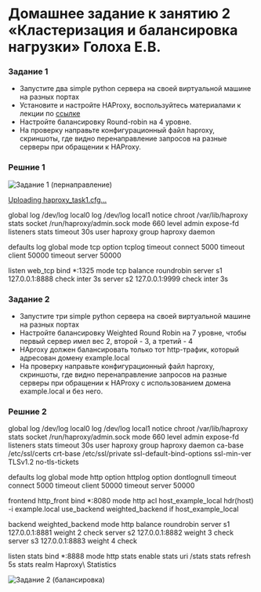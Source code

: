 # Домашнее задание к занятию 2 «Кластеризация и балансировка нагрузки» Голоха Е.В.


### Задание 1
- Запустите два simple python сервера на своей виртуальной машине на разных портах
- Установите и настройте HAProxy, воспользуйтесь материалами к лекции по [ссылке](2/)
- Настройте балансировку Round-robin на 4 уровне.
- На проверку направьте конфигурационный файл haproxy, скриншоты, где видно перенаправление запросов на разные серверы при обращении к HAProxy.

### Решние 1

![Задание 1 (пернаправление)](https://github.com/user-attachments/assets/f71059f8-d013-44e5-b415-257e0a18b219)

[Uploading haproxy_task1.cfg…]()

global
    log /dev/log local0
    log /dev/log local1 notice
    chroot /var/lib/haproxy
    stats socket /run/haproxy/admin.sock mode 660 level admin expose-fd listeners
    stats timeout 30s
    user haproxy
    group haproxy
    daemon

defaults
    log     global
    mode    tcp
    option  tcplog
    timeout connect 5000
    timeout client  50000
    timeout server  50000

listen web_tcp
    bind *:1325
    mode tcp
    balance roundrobin
    server s1 127.0.0.1:8888 check inter 3s
    server s2 127.0.0.1:9999 check inter 3s



### Задание 2
- Запустите три simple python сервера на своей виртуальной машине на разных портах
- Настройте балансировку Weighted Round Robin на 7 уровне, чтобы первый сервер имел вес 2, второй - 3, а третий - 4
- HAproxy должен балансировать только тот http-трафик, который адресован домену example.local
- На проверку направьте конфигурационный файл haproxy, скриншоты, где видно перенаправление запросов на разные серверы при обращении к HAProxy c использованием домена example.local и без него.

### Решние 2
global
    log /dev/log local0
    log /dev/log local1 notice
    chroot /var/lib/haproxy
    stats socket /run/haproxy/admin.sock mode 660 level admin expose-fd listeners
    stats timeout 30s
    user haproxy
    group haproxy
    daemon
    ca-base /etc/ssl/certs
    crt-base /etc/ssl/private
    ssl-default-bind-options ssl-min-ver TLSv1.2 no-tls-tickets

defaults
    log     global
    mode    http
    option  httplog
    option  dontlognull
    timeout connect 5000
    timeout client  50000
    timeout server  50000

frontend http_front
    bind *:8080
    mode http
    acl host_example_local hdr(host) -i example.local
    use_backend weighted_backend if host_example_local

backend weighted_backend
    mode http
    balance roundrobin
    server s1 127.0.0.1:8881 weight 2 check
    server s2 127.0.0.1:8882 weight 3 check
    server s3 127.0.0.1:8883 weight 4 check

listen stats
    bind *:8888
    mode http
    stats enable
    stats uri /stats
    stats refresh 5s
    stats realm Haproxy\ Statistics

![Задание 2 (балансировка)](https://github.com/user-attachments/assets/e1acbe10-ced5-4c51-a242-f7c2e21e757e)

